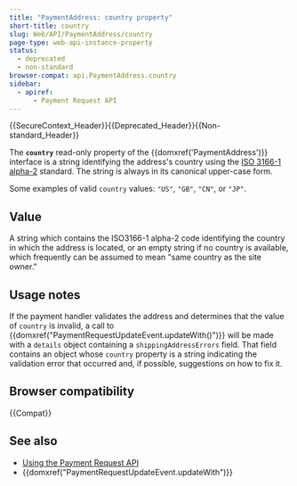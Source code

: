 ```yaml
---
title: "PaymentAddress: country property"
short-title: country
slug: Web/API/PaymentAddress/country
page-type: web-api-instance-property
status:
  - deprecated
  - non-standard
browser-compat: api.PaymentAddress.country
sidebar:
  - apiref:
      - Payment Request API
---
```


{{SecureContext_Header}}{{Deprecated_Header}}{{Non-standard_Header}}

The **`country`** read-only property of the
{{domxref('PaymentAddress')}} interface is a string identifying the address's country
using the [ISO 3166-1 alpha-2](https://en.wikipedia.org/wiki/ISO_3166-1_alpha-2) standard. The string is
always in its canonical upper-case form.

Some examples of valid `country` values: `"US"`,
`"GB"`, `"CN"`, or `"JP"`.

## Value

A string which contains the ISO3166-1 alpha-2 code identifying the
country in which the address is located, or an empty string if no country is available,
which frequently can be assumed to mean "same country as the site owner."

## Usage notes

If the payment handler validates the address and determines that the value of
`country` is invalid, a call to
{{domxref("PaymentRequestUpdateEvent.updateWith()")}} will be made with a
`details` object containing a `shippingAddressErrors`
field. That field contains an object whose
`country` property is a string indicating the
validation error that occurred and, if possible, suggestions on how to fix it.

## Browser compatibility

{{Compat}}

## See also

- [Using the Payment Request API](/en-US/docs/Web/API/Payment_Request_API/Using_the_Payment_Request_API)
- {{domxref("PaymentRequestUpdateEvent.updateWith")}}

